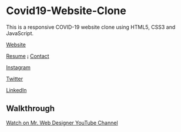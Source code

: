 # Covid19-Website-Clone

This is a responsive COVID-19 website clone using HTML5, CSS3 and JavaScript.

[Website](https://tgd.github.io)

[Resume](https://tgd.github.io/resume)
¡
[Contact](mailto://oluwakemi.toluwalase@gmail.com)

[Instagram](https://instagram.com/diariesofatechgirl)

[Twitter](https://twitter.com/techgirldiaries)

[LinkedIn](https://linkedin.com/in/techgirldiaries)

## Walkthrough

[Watch on Mr. Web Designer YouTube Channel](https://)

